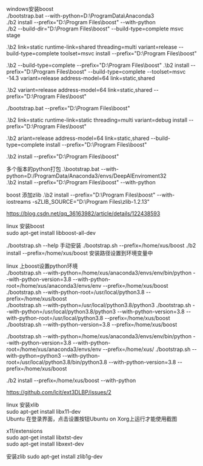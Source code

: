 windows安装boost  
./bootstrap.bat --with-python=D:\ProgramData\Anaconda3  
./b2 install --prefix="D:\Program Files\boost" --with-python  
./b2 --build-dir="D:\Program Files\boost" --build-type=complete msvc stage  

.\b2 link=static runtime-link=shared threading=multi variant=release --build-type=complete toolset=msvc install --prefix="D:\Program Files\boost"

.\b2 --build-type=complete --prefix="D:\Program Files\boost"
.\b2 install --prefix="D:\Program Files\boost" --build-type=complete --toolset=msvc -14.3
variant=release address-model=64 link=static,shared

.\b2 variant=release address-model=64 link=static,shared --prefix="D:\Program Files\boost"

./bootstrap.bat --prefix="D:\Program Files\boost"  

.\b2 link=static runtime-link=static threading=multi variant=debug install --prefix="D:\Program Files\boost"  

.\b2 ariant=release address-model=64 link=static,shared --build-type=complete install --prefix="D:\Program Files\boost"


.\b2 install --prefix="D:\Program Files\boost"

多个版本的python打包
.\bootstrap.bat --with-python=D:/ProgramData/Anaconda3/envs/DeepAIEnviroment32  
.\b2 install --prefix="D:\Program Files\boost" --with-python  

boost 添加zlib
.\b2 install --prefix="D:\Program Files\boost" --with-iostreams -sZLIB_SOURCE="D:\Program Files\zlib-1.2.13"

https://blog.csdn.net/qq_36163982/article/details/122438593  

linux 安装boost  
sudo apt-get install libboost-all-dev  

./bootstrap.sh --help
手动安装
./bootstrap.sh --prefix=/home/xus/boost 
./b2 install --prefix=/home/xus/boost
安装路径设置到环境变量中  

linux 上boost设置python环境  
./bootstrap.sh --with-python=/home/xus/anaconda3/envs/env/bin/python --with-python-version=3.8 --with-python-root=/home/xus/anaconda3/envs/env --prefix=/home/xus/boost  
./bootstrap.sh --with-python-root=/usr/local/python3.8 --prefix=/home/xus/boost  
./bootstrap.sh --with-python=/usr/local/python3.8/python3
./bootstrap.sh --with-python=/usr/local/python3.8/python3 --with-python-version=3.8 --with-python-root=/usr/local/python3.8 --prefix=/home/xus/boost  
./bootstrap.sh --with-python-version=3.8 --prefix=/home/xus/boost  

./bootstrap.sh --with-python=/home/xus/anaconda3/envs/env/bin/python --with-python-version=3.8 --with-python-root=/home/xus/anaconda3/envs/env --prefix=/home/xus/
./bootstrap.sh --with-python=python3 --with-python-root=/usr/local/python3.8/bin/python3.8 --with-python-version=3.8 --prefix=/home/xus/boost  

./b2 install --prefix=/home/xus/boost  --with-python

https://github.com/lcit/ext3DLBP/issues/2

linux 安装xlib  
sudo apt-get install libx11-dev  
Ubuntu 在登录界面，点击设置按钮Ubuntu on Xorg上运行才能使用截图  


x11/extensions  
sudo apt-get install libxtst-dev  
sudo apt-get install libxext-dev  

安装zlib
sudo apt-get install zlib1g-dev
